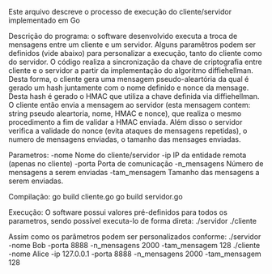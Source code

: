 Este arquivo descreve o processo de execução do cliente/servidor implementado em Go

Descrição do programa: o software desenvolvido executa a troca de mensagens entre um cliente e um servidor.
Alguns paramêtros podem ser definidos (vide abaixo) para personalizar a execução, tanto do cliente como do servidor.
O código realiza a sincronização da chave de criptografia entre cliente e o servidor a partir da implementação do 
algoritmo diffiehellman. Desta forma, o cliente gera uma mensagem pseudo-aleartória da qual é gerado um hash juntamente com o 
nome definido e nonce da mensage. Desta hash é gerado o HMAC que utiliza a chave definida via diffiehellman. O cliente então
envia a mensagem ao servidor (esta mensagem contem: string pseudo aleartoria, nome, HMAC e nonce), que realiza o mesmo procedimento 
a fim de validar a HMAC enviada. Além disso o servidor verifica a validade do nonce (evita ataques de mensagens repetidas), o 
numero de mensagens enviadas, o tamanho das mensages enviadas.

Parametros:
-nome           Nome do cliente/servidor
-ip             IP da entidade remota (apenas no cliente)
-porta          Porta de comunicação
-n_mensagens    Número de mensagens a serem enviadas
-tam_mensagem   Tamanho das mensagens a serem enviadas.

Compilação:
go build cliente.go
go build servidor.go

Execução:
O software possui valores pré-definidos para todos os parametros, sendo possível executa-lo de forma direta:
./servidor
./cliente

Assim como os parâmetros podem ser personalizados conforme:
./servidor -nome Bob -porta 8888 -n_mensagens 2000 -tam_mensagem 128
./cliente -nome Alice -ip 127.0.0.1 -porta 8888 -n_mensagens 2000 -tam_mensagem 128
